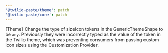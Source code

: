 ```yaml
---
'@twilio-paste/theme': patch
'@twilio-paste/core': patch
---
```


[Theme] Change the type of sizeIcon tokens in the GenericThemeShape to be `any`. Previously they were incorrectly typed as the value of the token in the Twilio theme, which was preventing consumers from passing custom icon sizes using the Customization Provider.
